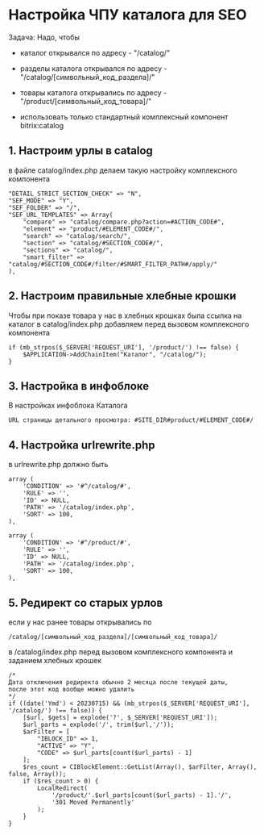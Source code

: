 # Настройка ЧПУ каталога для SEO

Задача: Надо, чтобы

- каталог открывался по адресу - "/catalog/"

- разделы каталога открывался по адресу - "/catalog/[символьный_код_раздела]/"

- товары каталога открывались по адресу - "/product/[символьный_код_товара]/"

- использовать только стандартный комплексный компонент bitrix:catalog

## 1. Настроим урлы в catalog

в файле catalog/index.php делаем такую настройку комплексного компонента

	"DETAIL_STRICT_SECTION_CHECK" => "N",
	"SEF_MODE" => "Y",
	"SEF_FOLDER" => "/",
	"SEF_URL_TEMPLATES" => Array(
		"compare" => "catalog/compare.php?action=#ACTION_CODE#",
		"element" => "product/#ELEMENT_CODE#/",
		"search" => "catalog/search/",
		"section" => "catalog/#SECTION_CODE#/",
		"sections" => "catalog/",
		"smart_filter" => "catalog/#SECTION_CODE#/filter/#SMART_FILTER_PATH#/apply/"
	),

## 2. Настроим правильные хлебные крошки

Чтобы при показе товара у нас в хлебных крошках была ссылка на каталог в catalog/index.php добавляем перед вызовом комплексного компонента

	if (mb_strpos($_SERVER['REQUEST_URI'], '/product/') !== false) {
		$APPLICATION->AddChainItem("Каталог", "/catalog/");
	}

## 3. Настройка в инфоблоке

В настройках инфоблока Каталога

	URL страницы детального просмотра: #SITE_DIR#product/#ELEMENT_CODE#/


## 4. Настройка urlrewrite.php

в urlrewrite.php должно быть

	array (
		'CONDITION' => '#^/catalog/#',
		'RULE' => '',
		'ID' => NULL,
		'PATH' => '/catalog/index.php',
		'SORT' => 100,
	),

	array (
		'CONDITION' => '#^/product/#',
		'RULE' => '',
		'ID' => NULL,
		'PATH' => '/catalog/index.php',
		'SORT' => 100,
	),

## 5. Редирект со старых урлов

если у нас ранее товары открывались по

	/catalog/[символьный_код_раздела]/[символьный_код_товара]/

в /catalog/index.php перед вызовом комплексного компонента и заданием хлебных крошек

	/*
	Дата отключения редиректа обычно 2 месяца после текущей даты,
	после этот код вообще можно удалить
	*/
	if ((date('Ymd') < 20230715) && (mb_strpos($_SERVER['REQUEST_URI'], '/catalog/') !== false)) {
		[$url, $gets] = explode('?', $_SERVER['REQUEST_URI']);
		$url_parts = explode('/', trim($url,'/'));
		$arFilter = [
			"IBLOCK_ID" => 1,
			"ACTIVE" => "Y",
			"CODE" => $url_parts[count($url_parts) - 1]
		];
		$res_count = CIBlockElement::GetList(Array(), $arFilter, Array(), false, Array());
		if ($res_count > 0) {
			LocalRedirect(
				'/product/'.$url_parts[count($url_parts) - 1].'/',
				'301 Moved Permanently'
			);
		}
	}

